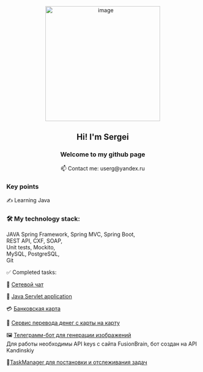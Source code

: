 <p align="center">
    <img src="https://github.com/user-attachments/assets/c86ef2ea-9546-48fd-87b9-18a0335f5637" alt="image" width="300">
</p>
<h2 align="center">Hi! I'm Sergei</h2>
<h3 align="center">Welcome to my github page</h3>
<p align="center">
📫 Contact me: userg@yandex.ru
</p>

### Key points

✍️ Learning Java  

### 🛠 My technology stack:

 JAVA 
Spring Framework, Spring MVC, Spring Boot,  
REST API, CXF, SOAP,  
Unit tests, Mockito,  
MySQL, PostgreSQL,  
Git   
<!--
[![My Skills](https://skills.thijs.gg/icons?i=java,css,html,git,mysql)](https://skills.thijs.gg)
-->

 ✅ Completed tasks:

📝 [Сетевой чат](https://github.com/SKISHCHENKO/Chat)  

🔗 [Java Servlet application](https://github.com/SKISHCHENKO/ServletsPosts)  

💳 [Банковская карта](https://github.com/SKISHCHENKO/BankApp)

💸 [Сервис перевода денег с карты на карту](https://github.com/SKISHCHENKO/MoneyTransferApp)

🖼️ [Телеграмм-бот для генерации изображений](https://github.com/SKISHCHENKO/GeneratePictBot)  
Для работы необходимы API keys с сайта FusionBrain, бот создан на API Kandinskiy

📝[TaskManager для постановки и отслеживания задач](https://github.com/SKISHCHENKO/TaskManager)

<!--
**SKISHCHENKO/SKISHCHENKO** is a ✨ _special_ ✨ repository because its `README.md` (this file) appears on your GitHub profile.

Here are some ideas to get you started:

- 🔭 I’m currently working on ...
- 🌱 I’m currently learning ...
- 👯 I’m looking to collaborate on ...
- 🤔 I’m looking for help with ...
- 💬 Ask me about ...
- 📫 How to reach me: ...
- 😄 Pronouns: ...
- ⚡ Fun fact: ...
-->
